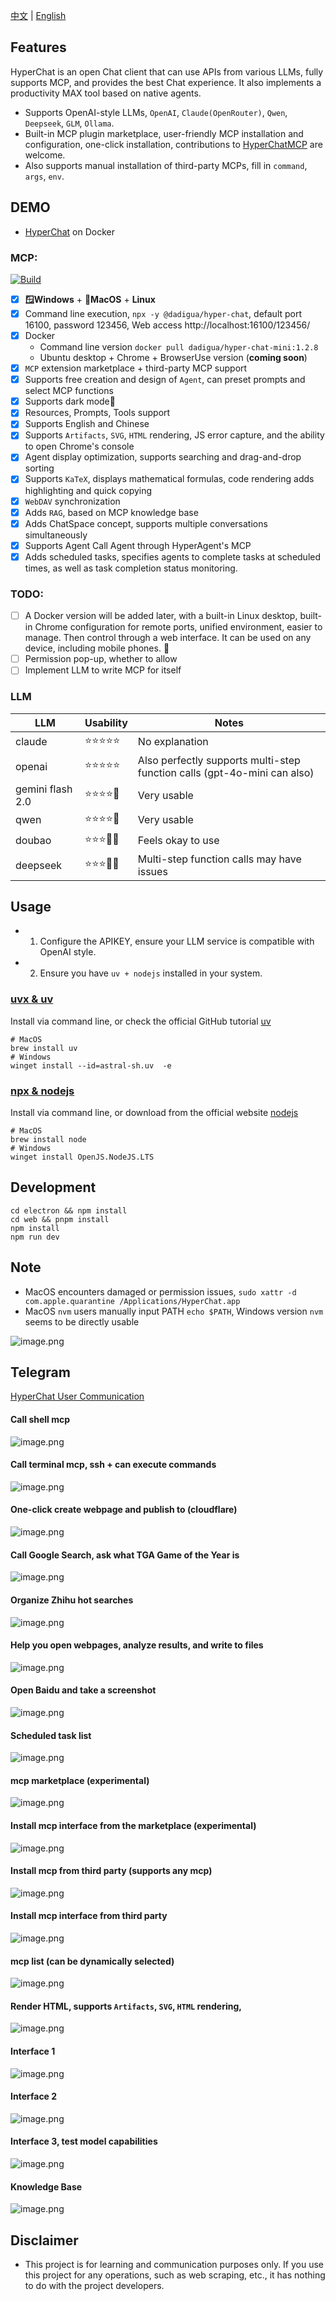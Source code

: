 [中文](README.zh.md) | [English](README.md)


## Features

HyperChat is an open Chat client that can use APIs from various LLMs, fully supports MCP, and provides the best Chat experience. It also implements a productivity MAX tool based on native agents.

* Supports OpenAI-style LLMs, `OpenAI`, `Claude(OpenRouter)`, `Qwen`, `Deepseek`, `GLM`, `Ollama`.
* Built-in MCP plugin marketplace, user-friendly MCP installation and configuration, one-click installation, contributions to [HyperChatMCP](https://github.com/BigSweetPotatoStudio/HyperChatMCP) are welcome.
* Also supports manual installation of third-party MCPs, fill in `command`, `args`, `env`.

## DEMO

* [HyperChat](https://hyperchat.dadigua.men/123456/) on Docker

### MCP:

[![Build](https://github.com/BigSweetPotatoStudio/HyperChat/actions/workflows/build.yml/badge.svg)](https://github.com/BigSweetPotatoStudio/HyperChat/actions/workflows/build.yml)

- [x] **🪟Windows** + **🍏MacOS** + **Linux**
- [x] Command line execution, `npx -y @dadigua/hyper-chat`, default port 16100, password 123456, Web access http://localhost:16100/123456/
- [x] Docker 
    * Command line version `docker pull dadigua/hyper-chat-mini:1.2.8`
    * Ubuntu desktop + Chrome + BrowserUse version (**coming soon**)
- [x] `MCP` extension marketplace + third-party MCP support
- [x] Supports free creation and design of `Agent`, can preset prompts and select MCP functions
- [x] Supports dark mode🌙
- [x] Resources, Prompts, Tools support
- [x] Supports English and Chinese
- [x] Supports `Artifacts`, `SVG`, `HTML` rendering, JS error capture, and the ability to open Chrome's console
- [x] Agent display optimization, supports searching and drag-and-drop sorting
- [x] Supports `KaTeX`, displays mathematical formulas, code rendering adds highlighting and quick copying
- [x] `WebDAV` synchronization
- [x] Adds `RAG`, based on MCP knowledge base
- [x] Adds ChatSpace concept, supports multiple conversations simultaneously
- [x] Supports Agent Call Agent through HyperAgent's MCP
- [x] Adds scheduled tasks, specifies agents to complete tasks at scheduled times, as well as task completion status monitoring.

### TODO:

- [ ] A Docker version will be added later, with a built-in Linux desktop, built-in Chrome configuration for remote ports, unified environment, easier to manage. Then control through a web interface. It can be used on any device, including mobile phones. 🤣
- [ ] Permission pop-up, whether to allow
- [ ] Implement LLM to write MCP for itself

### LLM

| LLM                 | Usability    | Notes                             |
|---------------------|--------------|-----------------------------------|
| claude              | ⭐⭐⭐⭐⭐       | No explanation                    |
| openai              | ⭐⭐⭐⭐⭐       | Also perfectly supports multi-step function calls (gpt-4o-mini can also) |
| gemini flash 2.0    | ⭐⭐⭐⭐🌙      | Very usable                      |
| qwen                | ⭐⭐⭐⭐🌙      | Very usable                      |
| doubao              | ⭐⭐⭐🌙🌙      | Feels okay to use                |
| deepseek            | ⭐⭐⭐🌙🌙      | Multi-step function calls may have issues |

## Usage

* 1. Configure the APIKEY, ensure your LLM service is compatible with OpenAI style.
* 2. Ensure you have `uv + nodejs` installed in your system.

### [uvx & uv](https://github.com/astral-sh/uv)

Install via command line, or check the official GitHub tutorial [uv](https://github.com/astral-sh/uv)

```
# MacOS
brew install uv
# Windows
winget install --id=astral-sh.uv  -e
```
### [npx & nodejs](https://nodejs.org/en)

Install via command line, or download from the official website [nodejs](https://nodejs.org/en)
```
# MacOS
brew install node
# Windows
winget install OpenJS.NodeJS.LTS
```

## Development

```
cd electron && npm install
cd web && pnpm install
npm install
npm run dev
```

## Note

* MacOS encounters damaged or permission issues, `sudo xattr -d com.apple.quarantine /Applications/HyperChat.app`
* MacOS `nvm` users manually input PATH `echo $PATH`, Windows version `nvm` seems to be directly usable

![image.png](./images/image47.png)

## Telegram

[HyperChat User Communication](https://t.me/dadigua001)

#### Call shell mcp
![image.png](./images/image55.png)

#### Call terminal mcp, ssh + can execute commands
![image.png](./images/image62.png)

#### One-click create webpage and publish to (cloudflare)
![image.png](./images/image60.png)

#### Call Google Search, ask what TGA Game of the Year is
![image.png](./images/image22.png)

#### Organize Zhihu hot searches
![image.png](./images/image36.png)

#### Help you open webpages, analyze results, and write to files
![image.png](./images/image13.png)

#### Open Baidu and take a screenshot
![image.png](./images/image61.png)

#### Scheduled task list
![image.png](./images/image52.png)

#### mcp marketplace (experimental)
![image.png](./images/image43.png)

#### Install mcp interface from the marketplace (experimental)
![image.png](./images/image45.png)

#### Install mcp from third party (supports any mcp)
![image.png](./images/image44.png)

#### Install mcp interface from third party
![image.png](./images/image46.png)

#### mcp list (can be dynamically selected)
![image.png](./images/image21.png)

#### Render HTML, supports `Artifacts`, `SVG`, `HTML` rendering,
![image.png](./images/image33.png)

#### Interface 1
![image.png](./images/image51.png)

#### Interface 2
![image.png](./images/image34.png)

#### Interface 3, test model capabilities
![image.png](./images/image48.png)

#### Knowledge Base
![image.png](./images/image50.png)

## Disclaimer

* This project is for learning and communication purposes only. If you use this project for any operations, such as web scraping, etc., it has nothing to do with the project developers.